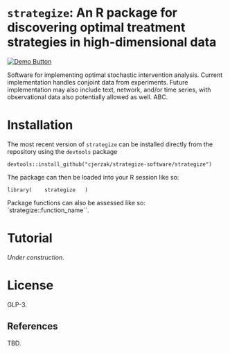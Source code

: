 # `strategize`: An R package for discovering optimal treatment strategies in high-dimensional data

[<img src="https://img.shields.io/badge/Demo-View%20Demo-blue" alt="Demo Button">](https://connorjerzak.com/wp-content/uploads/2025/02/MainVignette.html)


Software for implementing optimal stochastic intervention analysis. Current implementation handles conjoint data from experiments. Future implementation may also include text, network, and/or time series, with observational data also potentially allowed as well. ABC.

# Installation

The most recent version of `strategize` can be installed directly from the repository using the `devtools` package
```
devtools::install_github("cjerzak/strategize-software/strategize")
```

The package can then be loaded into your R session like so: 
```
library(    strategize   )
```
Package functions can also be assessed like so: `strategize::function_name``. 

# Tutorial 

*Under construction.* 

# License

GLP-3.

## References 

TBD.
